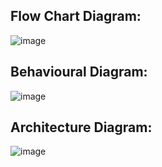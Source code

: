 ## Flow Chart Diagram:

![image](https://user-images.githubusercontent.com/60956504/158019666-a40ec94e-4e20-4bcd-8653-75376e41aa69.png)

## Behavioural Diagram:

![image](https://user-images.githubusercontent.com/60956504/158019742-84366ecb-39ee-4ab6-ae19-884113082dc8.png)

## Architecture Diagram:

![image](https://user-images.githubusercontent.com/60956504/158019897-48a0f00c-f2c8-40dd-bcfc-3cd816be937a.png)


